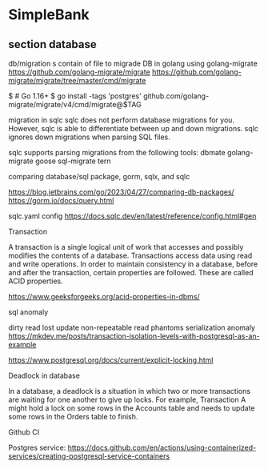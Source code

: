 # SimpleBank
 
section database
---------------
db/migration s
 contain of file to migrade DB in golang using golang-migrate
 https://github.com/golang-migrate/migrate
 https://github.com/golang-migrate/migrate/tree/master/cmd/migrate

$ # Go 1.16+
$ go install -tags 'postgres' github.com/golang-migrate/migrate/v4/cmd/migrate@$TAG

migration in sqlc
sqlc does not perform database migrations for you. However, sqlc is able to differentiate between up and down migrations. sqlc ignores down migrations when parsing SQL files.

sqlc supports parsing migrations from the following tools:
dbmate
golang-migrate
goose
sql-migrate
tern


comparing database/sql package, gorm, sqlx, and sqlc

https://blog.jetbrains.com/go/2023/04/27/comparing-db-packages/
https://gorm.io/docs/query.html

sqlc.yaml config
https://docs.sqlc.dev/en/latest/reference/config.html#gen

Transaction 

A transaction is a single logical unit of work that accesses and possibly modifies the contents of a database. Transactions access data using read and write operations. 
In order to maintain consistency in a database, before and after the transaction, certain properties are followed. These are called ACID properties.

https://www.geeksforgeeks.org/acid-properties-in-dbms/

sql anomaly 

dirty read
lost update
non-repeatable read
phantoms
serialization anomaly
https://mkdev.me/posts/transaction-isolation-levels-with-postgresql-as-an-example


https://www.postgresql.org/docs/current/explicit-locking.html

Deadlock in database

In a database, a deadlock is a situation in which two or more transactions are waiting for one another to give up locks. For example, Transaction A might hold a lock on some rows in the Accounts table and needs to update some rows in the Orders table to finish.

Github CI

Postgres service:
https://docs.github.com/en/actions/using-containerized-services/creating-postgresql-service-containers